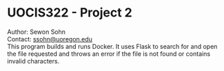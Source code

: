 # UOCIS322 - Project 2 #

Author: Sewon Sohn\
Contact: ssohn@uoregon.edu\
This program builds and runs Docker. It uses Flask to search for and open the file requested and throws an error if the file is not found or contains invalid characters. 

